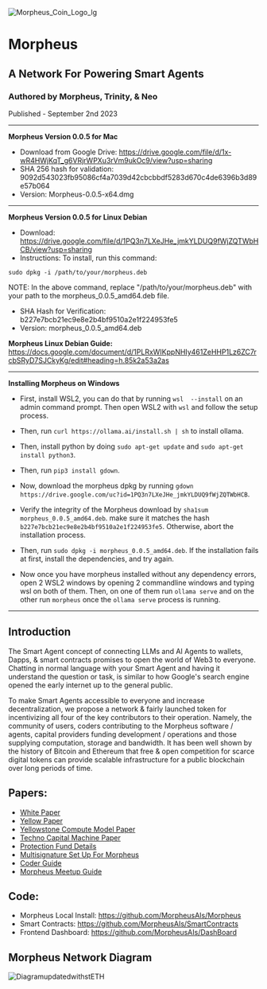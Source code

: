 ![Morpheus_Coin_Logo_lg](https://github.com/MorpheusAIs/Morpheus/assets/1563345/df8448b9-d571-405c-aca1-5adbdab00e72)

# Morpheus
## A Network For Powering Smart Agents
### Authored by Morpheus, Trinity, & Neo
Published - September 2nd 2023

---------
**Morpheus Version 0.0.5 for Mac**
- Download from Google Drive: https://drive.google.com/file/d/1x-wR4HWjKqT_g6VRjrWPXu3rVm9ukOc9/view?usp=sharing
- SHA 256 hash for validation: 9092d543023fb95086cf4a7039d42cbcbbdf5283d670c4de6396b3d89e57b064
- Version: Morpheus-0.0.5-x64.dmg

---------
**Morpheus Version 0.0.5 for Linux Debian**
- Download: https://drive.google.com/file/d/1PQ3n7LXeJHe_jmkYLDUQ9fWjZQTWbHCB/view?usp=sharing
- Instructions: To install, run this command:

`sudo dpkg -i /path/to/your/morpheus.deb`

NOTE: In the above command, replace "/path/to/your/morpheus.deb" with your path to the morpheus_0.0.5_amd64.deb file.
- SHA Hash for Verification:
b227e7bcb21ec9e8e2b4bf9510a2e1f224953fe5
- Version: morpheus_0.0.5_amd64.deb

**Morpheus Linux Debian Guide:**
https://docs.google.com/document/d/1PLRxWIKppNHIy461ZeHHP1Lz6ZC7rcbSRyD7SJCkyKg/edit#heading=h.85k2a53a2as

---------
**Installing Morpheus on Windows**

- First, install WSL2, you can do that by running `wsl  --install` on an admin command prompt. Then open WSL2 with `wsl` and follow the setup process.
    
- Then, run `curl https://ollama.ai/install.sh | sh` to install ollama.

- Then, install python by doing `sudo apt-get update` and `sudo apt-get install python3`.

- Then, run `pip3 install gdown`.

- Now, download the morpheus dpkg by running `gdown https://drive.google.com/uc?id=1PQ3n7LXeJHe_jmkYLDUQ9fWjZQTWbHCB`.

- Verify the integrity of the Morpheus download by `sha1sum morpheus_0.0.5_amd64.deb`. make sure it matches the hash `b227e7bcb21ec9e8e2b4bf9510a2e1f224953fe5`. Otherwise, abort the installation process.

- Then, run `sudo dpkg -i morpheus_0.0.5_amd64.deb`. If the installation fails at first, install the dependencies, and try again.

- Now once you have morpheus installed without any dependency errors, open 2 WSL2 windows by opening 2 commandline windows and typing wsl on both of them. Then, on one of them run `ollama serve` and on the other run `morpheus` once the `ollama serve` process is running.

---------

## Introduction 
The Smart Agent concept of connecting LLMs and AI Agents to wallets, Dapps, & smart contracts promises to open the world of Web3 to everyone. Chatting in normal language with your Smart Agent and having it understand the question or task, is similar to how Google's search engine opened the early internet up to the general public.

To make Smart Agents accessible to everyone and increase decentralization, we propose a network & fairly launched token for incentivizing all four of the key contributors to their operation. Namely, the community of users, coders contributing to the Morpheus software / agents, capital providers funding development / operations and those supplying computation, storage and bandwidth. It has been well shown by the history of Bitcoin and Ethereum that free & open competition for scarce digital tokens can provide scalable infrastructure for a public blockchain over long periods of time.

## Papers:
- [White Paper](https://github.com/MorpheusAIs/Morpheus/blob/main/!KEYDOCS%20README%20FIRST!/2.WhitePaper.md) 
- [Yellow Paper](https://github.com/MorpheusAIs/Morpheus/blob/main/!KEYDOCS%20README%20FIRST!/3.YellowPaper.md) 
- [Yellowstone Compute Model Paper](https://github.com/MorpheusAIs/Morpheus/blob/main/!KEYDOCS%20README%20FIRST!/7.Yellowstone%20Compute%20Model.md) 
- [Techno Capital Machine Paper](https://github.com/MorpheusAIs/Morpheus/blob/main/!KEYDOCS%20README%20FIRST!/4.TechnoCapitalMachineTCM.md)
- [Protection Fund Details](https://github.com/MorpheusAIs/Morpheus/blob/main/!KEYDOCS%20README%20FIRST!/6.Protection%20Fund%20Details.md)
- [Multisignature Set Up For Morpheus](https://github.com/MorpheusAIs/Morpheus/blob/main/!KEYDOCS%20README%20FIRST!/5a.Multisig.md)
- [Coder Guide](https://github.com/antonbosss/Morpheus/blob/main/!KEYDOCS%20README%20FIRST!/11.%20Coder%20Guide.md)
- [Morpheus Meetup Guide](https://github.com/MorpheusAIs/Morpheus/blob/main/!KEYDOCS%20README%20FIRST!/12.%20Morpheus%20Meetup%20Guide.md)

## Code:
-	Morpheus Local Install: https://github.com/MorpheusAIs/Morpheus
-	Smart Contracts: https://github.com/MorpheusAIs/SmartContracts
-	Frontend Dashboard: https://github.com/MorpheusAIs/DashBoard

## Morpheus Network Diagram
![DiagramupdatedwithstETH](https://github.com/MorpheusAIs/Morpheus/assets/1563345/31711e49-0b57-4b41-b231-ee673dbf6664)
